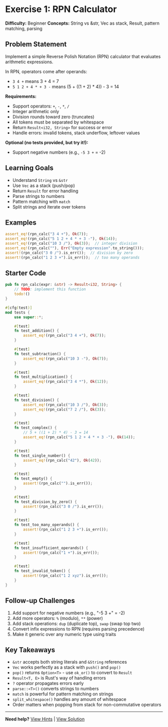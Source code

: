 # Exercise 1: RPN Calculator

**Difficulty:** Beginner
**Concepts:** String vs &str, Vec as stack, Result, pattern matching, parsing

## Problem Statement

Implement a simple Reverse Polish Notation (RPN) calculator that evaluates arithmetic expressions.

In RPN, operators come after operands:
- `3 4 +` means 3 + 4 = 7
- `5 1 2 + 4 * + 3 -` means (5 + ((1 + 2) * 4)) - 3 = 14

**Requirements:**
- Support operators: `+`, `-`, `*`, `/`
- Integer arithmetic only
- Division rounds toward zero (truncates)
- All tokens must be separated by whitespace
- Return `Result<i32, String>` for success or error
- Handle errors: invalid tokens, stack underflow, leftover values

**Optional (no tests provided, but try it!):**
- Support negative numbers (e.g., `-5 3 +` = -2)

## Learning Goals

- Understand `String` vs `&str`
- Use `Vec` as a stack (push/pop)
- Return `Result` for error handling
- Parse strings to numbers
- Pattern matching with `match`
- Split strings and iterate over tokens

## Examples

```rust
assert_eq!(rpn_calc("3 4 +"), Ok(7));
assert_eq!(rpn_calc("5 1 2 + 4 * + 3 -"), Ok(14));
assert_eq!(rpn_calc("10 3 /"), Ok(3));  // integer division
assert_eq!(rpn_calc(""), Err("Empty expression".to_string()));
assert!(rpn_calc("3 0 /").is_err());  // division by zero
assert!(rpn_calc("1 2 3 +").is_err());  // too many operands
```

## Starter Code

```rust
pub fn rpn_calc(expr: &str) -> Result<i32, String> {
    // TODO: implement this function
    todo!()
}

#[cfg(test)]
mod tests {
    use super::*;

    #[test]
    fn test_addition() {
        assert_eq!(rpn_calc("3 4 +"), Ok(7));
    }

    #[test]
    fn test_subtraction() {
        assert_eq!(rpn_calc("10 3 -"), Ok(7));
    }

    #[test]
    fn test_multiplication() {
        assert_eq!(rpn_calc("3 4 *"), Ok(12));
    }

    #[test]
    fn test_division() {
        assert_eq!(rpn_calc("10 3 /"), Ok(3));
        assert_eq!(rpn_calc("7 2 /"), Ok(3));
    }

    #[test]
    fn test_complex() {
        // 5 + ((1 + 2) * 4) - 3 = 14
        assert_eq!(rpn_calc("5 1 2 + 4 * + 3 -"), Ok(14));
    }

    #[test]
    fn test_single_number() {
        assert_eq!(rpn_calc("42"), Ok(42));
    }

    #[test]
    fn test_empty() {
        assert!(rpn_calc("").is_err());
    }

    #[test]
    fn test_division_by_zero() {
        assert!(rpn_calc("3 0 /").is_err());
    }

    #[test]
    fn test_too_many_operands() {
        assert!(rpn_calc("1 2 3 +").is_err());
    }

    #[test]
    fn test_insufficient_operands() {
        assert!(rpn_calc("1 +").is_err());
    }

    #[test]
    fn test_invalid_token() {
        assert!(rpn_calc("1 2 xyz").is_err());
    }
}
```

## Follow-up Challenges

1. Add support for negative numbers (e.g., "-5 3 +" = -2)
2. Add more operators: `%` (modulo), `**` (power)
3. Add stack operations: `dup` (duplicate top), `swap` (swap top two)
4. Convert infix expressions to RPN (requires parsing precedence)
5. Make it generic over any numeric type using traits

## Key Takeaways

- `&str` accepts both string literals and `&String` references
- `Vec` works perfectly as a stack with `push()` and `pop()`
- `pop()` returns `Option<T>` - use `ok_or()` to convert to `Result`
- `Result<T, E>` is Rust's way of handling errors
- `?` operator propagates errors early
- `parse::<T>()` converts strings to numbers
- `match` is powerful for pattern matching on strings
- `split_whitespace()` handles any amount of whitespace
- Order matters when popping from stack for non-commutative operators

---

**Need help?** [View Hints](/rust-101/hints/01_rpn_calculator.html) | [View Solution](/rust-101/solutions/01_rpn_calculator.html)
